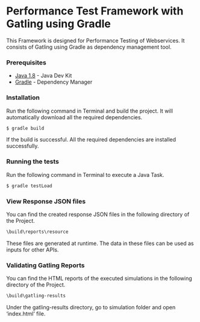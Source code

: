 # Performance Test Framework with Gatling using Gradle

This Framework is designed for Performance Testing of Webservices. It consists of Gatling using Gradle as dependency management tool.

### Prerequisites

* [Java 1.8](https://www.oracle.com/technetwork/java/javase/downloads/jdk8-downloads-2133151.html) - Java Dev Kit
* [Gradle](https://gradle.org/install/) - Dependency Manager

### Installation

Run the following command in Terminal and build the project. It will automatically download all the required dependencies.
```sh
$ gradle build
```

If the build is successful. All the required dependencies are installed successfully.

### Running the tests

Run the following command in Terminal to execute a Java Task.
```sh
$ gradle testLoad
```

### View Response JSON files

You can find the created response JSON files in the following directory of the Project.
```sh
\build\reports\resource
```
These files are generated at runtime. The data in these files can be used as inputs for other APIs.

### Validating Gatling Reports

You can find the HTML reports of the executed simulations in the following directory of the Project.
```sh
\build\gatling-results
```
Under the gatling-results directory, go to simulation folder and open ‘index.html’ file.
